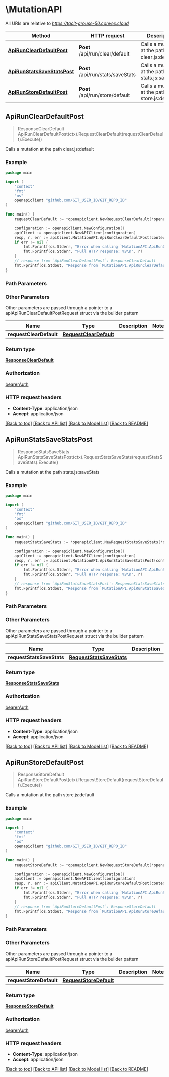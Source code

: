 # \MutationAPI

All URIs are relative to *https://tacit-grouse-50.convex.cloud*

Method | HTTP request | Description
------------- | ------------- | -------------
[**ApiRunClearDefaultPost**](MutationAPI.md#ApiRunClearDefaultPost) | **Post** /api/run/clear/default | Calls a mutation at the path clear.js:default
[**ApiRunStatsSaveStatsPost**](MutationAPI.md#ApiRunStatsSaveStatsPost) | **Post** /api/run/stats/saveStats | Calls a mutation at the path stats.js:saveStats
[**ApiRunStoreDefaultPost**](MutationAPI.md#ApiRunStoreDefaultPost) | **Post** /api/run/store/default | Calls a mutation at the path store.js:default



## ApiRunClearDefaultPost

> ResponseClearDefault ApiRunClearDefaultPost(ctx).RequestClearDefault(requestClearDefault).Execute()

Calls a mutation at the path clear.js:default

### Example

```go
package main

import (
	"context"
	"fmt"
	"os"
	openapiclient "github.com/GIT_USER_ID/GIT_REPO_ID"
)

func main() {
	requestClearDefault := *openapiclient.NewRequestClearDefault(*openapiclient.NewRequestClearDefaultArgs("Token_example")) // RequestClearDefault | 

	configuration := openapiclient.NewConfiguration()
	apiClient := openapiclient.NewAPIClient(configuration)
	resp, r, err := apiClient.MutationAPI.ApiRunClearDefaultPost(context.Background()).RequestClearDefault(requestClearDefault).Execute()
	if err != nil {
		fmt.Fprintf(os.Stderr, "Error when calling `MutationAPI.ApiRunClearDefaultPost``: %v\n", err)
		fmt.Fprintf(os.Stderr, "Full HTTP response: %v\n", r)
	}
	// response from `ApiRunClearDefaultPost`: ResponseClearDefault
	fmt.Fprintf(os.Stdout, "Response from `MutationAPI.ApiRunClearDefaultPost`: %v\n", resp)
}
```

### Path Parameters



### Other Parameters

Other parameters are passed through a pointer to a apiApiRunClearDefaultPostRequest struct via the builder pattern


Name | Type | Description  | Notes
------------- | ------------- | ------------- | -------------
 **requestClearDefault** | [**RequestClearDefault**](RequestClearDefault.md) |  | 

### Return type

[**ResponseClearDefault**](ResponseClearDefault.md)

### Authorization

[bearerAuth](../README.md#bearerAuth)

### HTTP request headers

- **Content-Type**: application/json
- **Accept**: application/json

[[Back to top]](#) [[Back to API list]](../README.md#documentation-for-api-endpoints)
[[Back to Model list]](../README.md#documentation-for-models)
[[Back to README]](../README.md)


## ApiRunStatsSaveStatsPost

> ResponseStatsSaveStats ApiRunStatsSaveStatsPost(ctx).RequestStatsSaveStats(requestStatsSaveStats).Execute()

Calls a mutation at the path stats.js:saveStats

### Example

```go
package main

import (
	"context"
	"fmt"
	"os"
	openapiclient "github.com/GIT_USER_ID/GIT_REPO_ID"
)

func main() {
	requestStatsSaveStats := *openapiclient.NewRequestStatsSaveStats(*openapiclient.NewRequestStatsSaveStatsArgs(map[string]interface{}(123), "Token_example")) // RequestStatsSaveStats | 

	configuration := openapiclient.NewConfiguration()
	apiClient := openapiclient.NewAPIClient(configuration)
	resp, r, err := apiClient.MutationAPI.ApiRunStatsSaveStatsPost(context.Background()).RequestStatsSaveStats(requestStatsSaveStats).Execute()
	if err != nil {
		fmt.Fprintf(os.Stderr, "Error when calling `MutationAPI.ApiRunStatsSaveStatsPost``: %v\n", err)
		fmt.Fprintf(os.Stderr, "Full HTTP response: %v\n", r)
	}
	// response from `ApiRunStatsSaveStatsPost`: ResponseStatsSaveStats
	fmt.Fprintf(os.Stdout, "Response from `MutationAPI.ApiRunStatsSaveStatsPost`: %v\n", resp)
}
```

### Path Parameters



### Other Parameters

Other parameters are passed through a pointer to a apiApiRunStatsSaveStatsPostRequest struct via the builder pattern


Name | Type | Description  | Notes
------------- | ------------- | ------------- | -------------
 **requestStatsSaveStats** | [**RequestStatsSaveStats**](RequestStatsSaveStats.md) |  | 

### Return type

[**ResponseStatsSaveStats**](ResponseStatsSaveStats.md)

### Authorization

[bearerAuth](../README.md#bearerAuth)

### HTTP request headers

- **Content-Type**: application/json
- **Accept**: application/json

[[Back to top]](#) [[Back to API list]](../README.md#documentation-for-api-endpoints)
[[Back to Model list]](../README.md#documentation-for-models)
[[Back to README]](../README.md)


## ApiRunStoreDefaultPost

> ResponseStoreDefault ApiRunStoreDefaultPost(ctx).RequestStoreDefault(requestStoreDefault).Execute()

Calls a mutation at the path store.js:default

### Example

```go
package main

import (
	"context"
	"fmt"
	"os"
	openapiclient "github.com/GIT_USER_ID/GIT_REPO_ID"
)

func main() {
	requestStoreDefault := *openapiclient.NewRequestStoreDefault(*openapiclient.NewRequestStoreDefaultArgs(*openapiclient.NewRequestStoreDefaultArgsLink(float32(123), float32(123), "Long_example", "NormalizedId_example", "Owner_example", "Short_example"), "Token_example")) // RequestStoreDefault | 

	configuration := openapiclient.NewConfiguration()
	apiClient := openapiclient.NewAPIClient(configuration)
	resp, r, err := apiClient.MutationAPI.ApiRunStoreDefaultPost(context.Background()).RequestStoreDefault(requestStoreDefault).Execute()
	if err != nil {
		fmt.Fprintf(os.Stderr, "Error when calling `MutationAPI.ApiRunStoreDefaultPost``: %v\n", err)
		fmt.Fprintf(os.Stderr, "Full HTTP response: %v\n", r)
	}
	// response from `ApiRunStoreDefaultPost`: ResponseStoreDefault
	fmt.Fprintf(os.Stdout, "Response from `MutationAPI.ApiRunStoreDefaultPost`: %v\n", resp)
}
```

### Path Parameters



### Other Parameters

Other parameters are passed through a pointer to a apiApiRunStoreDefaultPostRequest struct via the builder pattern


Name | Type | Description  | Notes
------------- | ------------- | ------------- | -------------
 **requestStoreDefault** | [**RequestStoreDefault**](RequestStoreDefault.md) |  | 

### Return type

[**ResponseStoreDefault**](ResponseStoreDefault.md)

### Authorization

[bearerAuth](../README.md#bearerAuth)

### HTTP request headers

- **Content-Type**: application/json
- **Accept**: application/json

[[Back to top]](#) [[Back to API list]](../README.md#documentation-for-api-endpoints)
[[Back to Model list]](../README.md#documentation-for-models)
[[Back to README]](../README.md)

